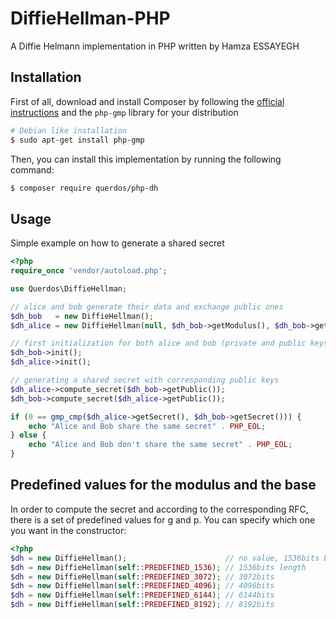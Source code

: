 # DiffieHellman-PHP
A Diffie Helmann implementation in PHP written by Hamza ESSAYEGH

## Installation
First of all, download and install Composer by following the [official instructions](https://getcomposer.org/download/) and the `php-gmp` library for your distribution
```bash
# Debian like installation
$ sudo apt-get install php-gmp
```

Then, you can install this implementation by running the following command:
```bash
$ composer require querdos/php-dh
```

## Usage
Simple example on how to generate a shared secret
```php
<?php
require_once 'vendor/autoload.php';

use Querdos\DiffieHellman;

// alice and bob generate their data and exchange public ones
$dh_bob   = new DiffieHellman();
$dh_alice = new DiffieHellman(null, $dh_bob->getModulus(), $dh_bob->getBase());

// first initialization for both alice and bob (private and public keys generation)
$dh_bob->init();
$dh_alice->init();

// generating a shared secret with corresponding public keys
$dh_alice->compute_secret($dh_bob->getPublic());
$dh_bob->compute_secret($dh_alice->getPublic());

if (0 == gmp_cmp($dh_alice->getSecret(), $dh_bob->getSecret())) {
    echo "Alice and Bob share the same secret" . PHP_EOL;
} else {
    echo "Alice and Bob don't share the same secret" . PHP_EOL;
}
```

## Predefined values for the modulus and the base
In order to compute the secret and according to the corresponding RFC, there is a set of predefined values for g and p. You can specify which one you want in the constructor:
```php
<?php
$dh = new DiffieHellman();                      // no value, 1536bits by default
$dh = new DiffieHellman(self::PREDEFINED_1536); // 1536bits length
$dh = new DiffieHellman(self::PREDEFINED_3072); // 3072bits
$dh = new DiffieHellman(self::PREDEFINED_4096); // 4096bits
$dh = new DiffieHellman(self::PREDEFINED_6144); // 6144bits
$dh = new DiffieHellman(self::PREDEFINED_8192); // 8192bits
```

